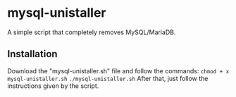 # mysql-unistaller
A simple script that completely removes MySQL/MariaDB.

## Installation
Download the "mysql-unistaller.sh" file and follow the commands:
 `chmod + x mysql-unistaller.sh`
`./mysql-unistaller.sh`
After that, just follow the instructions given by the script.
